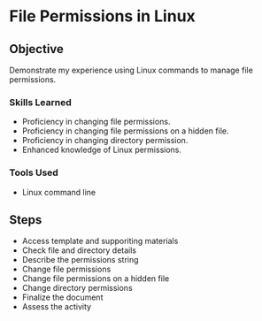 # File Permissions in Linux

## Objective
Demonstrate my experience using Linux commands to manage file permissions. 

### Skills Learned
- Proficiency in changing file permissions.
- Proficiency in changing file permissions on a hidden file.
- Proficiency in changing directory permission.
- Enhanced knowledge of Linux permissions.

### Tools Used

- Linux command line

## Steps
- Access template and supporiting materials
- Check file and directory details
- Describe the permissions string
- Change file permissions
- Change file permissions on a hidden file
- Change directory permissions
- Finalize the document
- Assess the activity
